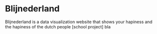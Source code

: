 # Blijnederland
Blijnederland is a data visualization website that shows your hapiness and the hapiness of the dutch people [school project]
bla
